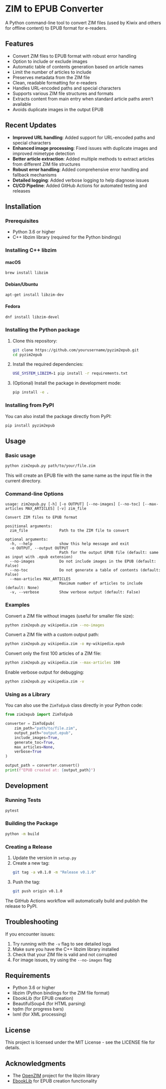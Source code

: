 # ZIM to EPUB Converter

A Python command-line tool to convert ZIM files (used by Kiwix and others for offline content) to EPUB format for e-readers.

## Features

- Convert ZIM files to EPUB format with robust error handling
- Option to include or exclude images
- Automatic table of contents generation based on article names
- Limit the number of articles to include
- Preserves metadata from the ZIM file
- Clean, readable formatting for e-readers
- Handles URL-encoded paths and special characters
- Supports various ZIM file structures and formats
- Extracts content from main entry when standard article paths aren't available
- Avoids duplicate images in the output EPUB

## Recent Updates

- **Improved URL handling**: Added support for URL-encoded paths and special characters
- **Enhanced image processing**: Fixed issues with duplicate images and improved mimetype detection
- **Better article extraction**: Added multiple methods to extract articles from different ZIM file structures
- **Robust error handling**: Added comprehensive error handling and fallback mechanisms
- **Detailed logging**: Added verbose logging to help diagnose issues
- **CI/CD Pipeline**: Added GitHub Actions for automated testing and releases

## Installation

### Prerequisites

- Python 3.6 or higher
- C++ libzim library (required for the Python bindings)

### Installing C++ libzim

#### macOS
```bash
brew install libzim
```

#### Debian/Ubuntu
```bash
apt-get install libzim-dev
```

#### Fedora
```bash
dnf install libzim-devel
```

### Installing the Python package

1. Clone this repository:
   ```bash
   git clone https://github.com/yourusername/pyzim2epub.git
   cd pyzim2epub
   ```

2. Install the required dependencies:
   ```bash
   USE_SYSTEM_LIBZIM=1 pip install -r requirements.txt
   ```

3. (Optional) Install the package in development mode:
   ```bash
   pip install -e .
   ```

### Installing from PyPI

You can also install the package directly from PyPI:

```bash
pip install pyzim2epub
```

## Usage

### Basic usage

```bash
python zim2epub.py path/to/your/file.zim
```

This will create an EPUB file with the same name as the input file in the current directory.

### Command-line Options

```
usage: zim2epub.py [-h] [-o OUTPUT] [--no-images] [--no-toc] [--max-articles MAX_ARTICLES] [-v] zim_file

Convert ZIM files to EPUB format

positional arguments:
  zim_file              Path to the ZIM file to convert

optional arguments:
  -h, --help            show this help message and exit
  -o OUTPUT, --output OUTPUT
                        Path for the output EPUB file (default: same as input with .epub extension)
  --no-images           Do not include images in the EPUB (default: False)
  --no-toc              Do not generate a table of contents (default: False)
  --max-articles MAX_ARTICLES
                        Maximum number of articles to include (default: None)
  -v, --verbose         Show verbose output (default: False)
```

### Examples

Convert a ZIM file without images (useful for smaller file size):
```bash
python zim2epub.py wikipedia.zim --no-images
```

Convert a ZIM file with a custom output path:
```bash
python zim2epub.py wikipedia.zim -o my-wikipedia.epub
```

Convert only the first 100 articles of a ZIM file:
```bash
python zim2epub.py wikipedia.zim --max-articles 100
```

Enable verbose output for debugging:
```bash
python zim2epub.py wikipedia.zim -v
```

### Using as a Library

You can also use the `ZimToEpub` class directly in your Python code:

```python
from zim2epub import ZimToEpub

converter = ZimToEpub(
    zim_path="path/to/file.zim",
    output_path="output.epub",
    include_images=True,
    generate_toc=True,
    max_articles=None,
    verbose=True
)

output_path = converter.convert()
print(f"EPUB created at: {output_path}")
```

## Development

### Running Tests

```bash
pytest
```

### Building the Package

```bash
python -m build
```

### Creating a Release

1. Update the version in `setup.py`
2. Create a new tag:
   ```bash
   git tag -a v0.1.0 -m "Release v0.1.0"
   ```
3. Push the tag:
   ```bash
   git push origin v0.1.0
   ```

The GitHub Actions workflow will automatically build and publish the release to PyPI.

## Troubleshooting

If you encounter issues:

1. Try running with the `-v` flag to see detailed logs
2. Make sure you have the C++ libzim library installed
3. Check that your ZIM file is valid and not corrupted
4. For image issues, try using the `--no-images` flag

## Requirements

- Python 3.6 or higher
- libzim (Python bindings for the ZIM file format)
- EbookLib (for EPUB creation)
- BeautifulSoup4 (for HTML parsing)
- tqdm (for progress bars)
- lxml (for XML processing)

## License

This project is licensed under the MIT License - see the LICENSE file for details.

## Acknowledgments

- The [OpenZIM](https://github.com/openzim) project for the libzim library
- [EbookLib](https://github.com/aerkalov/ebooklib) for EPUB creation functionality 